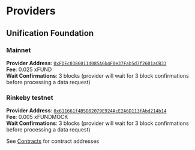 # Providers

## Unification Foundation

### Mainnet

**Provider Address**: [`0xFDEc0386011d085A6b4F0e37Fab5d7f2601aCB33`](https://etherscan.io/address/0xFDEc0386011d085A6b4F0e37Fab5d7f2601aCB33)  
**Fee**: 0.025 xFUND  
**Wait Confirmations**: 3 blocks (provider will wait for 3 block confirmations before processing a data request)

### Rinkeby testnet

**Provider Address**: [`0x611661f4B5D82079E924AcE2A6D113fAbd214b14`](https://rinkeby.etherscan.io/address/0x611661f4B5D82079E924AcE2A6D113fAbd214b14)  
**Fee**: 0.005 xFUNDMOCK  
**Wait Confirmations**: 3 blocks (provider will wait for 3 block confirmations before processing a data request)

See [Contracts](contracts.md) for contract addresses
